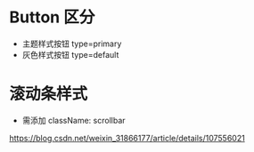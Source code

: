 
# Button 区分
+ 主题样式按钮 type=primary
+ 灰色样式按钮 type=default


# 滚动条样式
+ 需添加 className: scrollbar 




https://blog.csdn.net/weixin_31866177/article/details/107556021